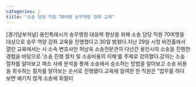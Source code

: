 ```yaml
---
categories: j
title: "소송 담당 직원 70여명 송무역량 강화 교육"
---
```

[경기남부저널] 용인특례시가 송무행정 대응력 향상을 위해 소송 담당 직원 70여명을 대상으로 송무 역량 강화 교육을 진행했다고 30일 밝혔다.지난 29일 시청 비전홀에서 열린 교육에서는 시 소속 변호사인 허남욱 소송전문관이 다년간 용인시의 소송을 진행한 경험을 바탕으로 ‘소송 진행 절차 및 소송비용의 이해’를 주제로 강의했다.강의는 소송 절차를 알아보고 패소 사례 분석을 통해 소송에서 승소하는 방법을 알아보고 소송 비용을 회수하는 절차를 알아보는 순서로 진행됐다.교육에 참여한 한 직원은 “업무를 하다 보면 예기치 않게 소송에 휘말리